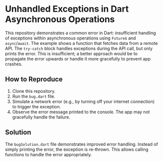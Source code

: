 # Unhandled Exceptions in Dart Asynchronous Operations

This repository demonstrates a common error in Dart: insufficient handling of exceptions within asynchronous operations using `Future`s and `async`/`await`.  The example shows a function that fetches data from a remote API.  The `try-catch` block handles exceptions during the API call, but only prints the error.  This is insufficient; a better approach would be to propagate the error upwards or handle it more gracefully to prevent app crashes.

## How to Reproduce

1. Clone this repository.
2. Run the `bug.dart` file.
3. Simulate a network error (e.g., by turning off your internet connection) to trigger the exception.
4. Observe the error message printed to the console.  The app may not gracefully handle the failure.

## Solution

The `bugSolution.dart` file demonstrates improved error handling. Instead of simply printing the error, the exception is re-thrown. This allows calling functions to handle the error appropriately.